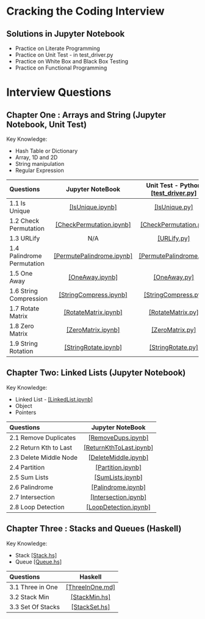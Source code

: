 # Cracking the Coding Interview 
## Solutions in Jupyter Notebook
- Practice on Literate Programming
- Practice on Unit Test - in test_driver.py
- Practice on White Box and Black Box Testing
- Practice on Functional Programming
# Interview Questions
## Chapter One : Arrays and String (Jupyter Notebook, Unit Test)
Key Knowledge:
- Hash Table or Dictionary
- Array, 1D and 2D
- String manipulation
- Regular Expression

| Questions | Jupyter NoteBook | Unit Test - Python [[test_driver.py]](https://github.com/cd155/Cracking_Coding_Interview/blob/master/01_ArrayAndString/Python/test_driver.py) | 
| :---        |:----:|    :----:   | 
| 1.1 Is Unique | [[IsUnique.ipynb]](https://github.com/cd155/Cracking_Coding_Interview/blob/master/01_ArrayAndString/Notebook/IsUnique.ipynb) | [[IsUnique.py]](https://github.com/cd155/Cracking_Coding_Interview/blob/master/01_ArrayAndString/Python/IsUnique.py) |
| 1.2 Check Permutation | [[CheckPermutation.ipynb]](https://github.com/cd155/Cracking_Coding_Interview/blob/master/01_ArrayAndString/Notebook/CheckPermutation.ipynb) | [[CheckPermutation.py]](https://github.com/cd155/Cracking_Coding_Interview/blob/master/01_ArrayAndString/Python/CheckPermutation.py) |
| 1.3 URLify | N/A | [[URLify.py]](https://github.com/cd155/Cracking_Coding_Interview/blob/master/01_ArrayAndString/Python/URLify.py) |
| 1.4 Palindrome Permutation | [[PermutePalindrome.ipynb]](https://github.com/cd155/Cracking_Coding_Interview/blob/master/01_ArrayAndString/Notebook/PermutePalindrome.ipynb) | [[PermutePalindrome.py]](https://github.com/cd155/Cracking_Coding_Interview/blob/master/01_ArrayAndString/Python/PermutePalindrome.py) |
| 1.5 One Away | [[OneAway.ipynb]](https://github.com/cd155/Cracking_Coding_Interview/blob/master/01_ArrayAndString/Notebook/OneAway.ipynb) | [[OneAway.py]](https://github.com/cd155/Cracking_Coding_Interview/blob/master/01_ArrayAndString/Python/OneAway.py) |
| 1.6 String Compression | [[StringCompress.ipynb]](https://github.com/cd155/Cracking_Coding_Interview/blob/master/01_ArrayAndString/Notebook/StringCompress.ipynb) | [[StringCompress.py]](https://github.com/cd155/Cracking_Coding_Interview/blob/master/01_ArrayAndString/Python/StringCompress.py) |
| 1.7 Rotate Matrix | [[RotateMatrix.ipynb]](https://github.com/cd155/Cracking_Coding_Interview/blob/master/01_ArrayAndString/Notebook/RotateMatrix.ipynb) | [[RotateMatrix.py]](https://github.com/cd155/Cracking_Coding_Interview/blob/master/01_ArrayAndString/Python/RotateMatrix.py) |
| 1.8 Zero Matrix | [[ZeroMatrix.ipynb]](https://github.com/cd155/Cracking_Coding_Interview/blob/master/01_ArrayAndString/Notebook/ZeroMatrix.ipynb) | [[ZeroMatrix.py]](https://github.com/cd155/Cracking_Coding_Interview/blob/master/01_ArrayAndString/Python/ZeroMatrix.py) |
| 1.9 String Rotation | [[StringRotate.ipynb]](https://github.com/cd155/Cracking_Coding_Interview/blob/master/01_ArrayAndString/Notebook/StringRotate.ipynb) | [[StringRotate.py]](https://github.com/cd155/Cracking_Coding_Interview/blob/master/01_ArrayAndString/Python/StringRotate.py) |

## Chapter Two: Linked Lists (Jupyter Notebook)
Key Knowledge:
- Linked List - [[LinkedList.ipynb]](https://github.com/cd155/Cracking_Coding_Interview/blob/master/02_LinkedList/LinkedList.ipynb)
- Object
- Pointers

| Questions | Jupyter NoteBook |
| :---        |:----:|
| 2.1 Remove Duplicates | [[RemoveDups.ipynb]](https://github.com/cd155/Cracking_Coding_Interview/blob/master/02_LinkedList/RemoveDups.ipynb) |
| 2.2 Return Kth to Last | [[ReturnKthToLast.ipynb]](https://github.com/cd155/Cracking_Coding_Interview/blob/master/02_LinkedList/ReturnKthToLast.ipynb) |
| 2.3 Delete Middle Node | [[DeleteMiddle.ipynb]](https://github.com/cd155/Cracking_Coding_Interview/blob/master/02_LinkedList/DeleteMiddle.ipynb) |
| 2.4 Partition | [[Partition.ipynb]](https://github.com/cd155/Cracking_Coding_Interview/blob/master/02_LinkedList/Partition.ipynb) |
| 2.5 Sum Lists | [[SumLists.ipynb]](https://github.com/cd155/Cracking_Coding_Interview/blob/master/02_LinkedList/SumLists.ipynb) |
| 2.6 Palindrome | [[Palindrome.ipynb]](https://github.com/cd155/Cracking_Coding_Interview/blob/master/02_LinkedList/Palindrome.ipynb) |
| 2.7 Intersection | [[Intersection.ipynb]](https://github.com/cd155/Cracking_Coding_Interview/blob/master/02_LinkedList/Intersection.ipynb) |
| 2.8 Loop Detection | [[LoopDetection.ipynb]](https://github.com/cd155/Cracking_Coding_Interview/blob/master/02_LinkedList/LoopDetection.ipynb) |

## Chapter Three : Stacks and Queues (Haskell)
Key Knowledge:
- Stack [[Stack.hs]](https://github.com/cd155/Cracking_Coding_Interview/blob/master/StackAndQueue/Structure/Stack.hs)
- Queue [[Queue.hs]](https://github.com/cd155/Cracking_Coding_Interview/blob/master/StackAndQueue/Structure/Queue.hs)

| Questions | Haskell |
| :---        |:----:|
| 3.1 Three in One | [[ThreeInOne.md]](https://github.com/cd155/Cracking_Coding_Interview/blob/master/StackAndQueue/ThreeInOne.md) |
| 3.2 Stack Min | [[StackMin.hs]](https://github.com/cd155/Cracking_Coding_Interview/blob/master/StackAndQueue/StackMin.hs) |
| 3.3 Set Of Stacks | [[StackSet.hs]](https://github.com/cd155/Cracking_Coding_Interview/blob/master/StackAndQueue/StackSet.hs) |